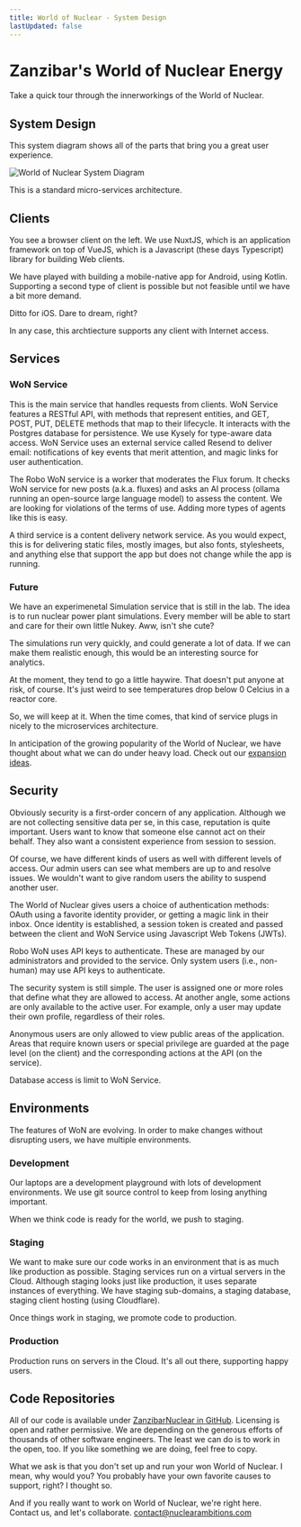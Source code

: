 ```yaml
---
title: World of Nuclear - System Design
lastUpdated: false
---
```


# Zanzibar's World of Nuclear Energy

Take a quick tour through the innerworkings of the World of Nuclear.

## System Design

This system diagram shows all of the parts that bring you a great user experience.

![World of Nuclear System Diagram](/images/WoN-Architecture-2025-July.png)

This is a standard micro-services architecture.

## Clients

You see a browser client on the left. We use NuxtJS, which is an application framework on top of VueJS, which is a Javascript (these days Typescript) library for building Web clients.

We have played with building a mobile-native app for Android, using Kotlin. Supporting a second type of client is possible but not feasible until we have a bit more demand.

Ditto for iOS. Dare to dream, right?

In any case, this archtiecture supports any client with Internet access.

## Services

### WoN Service

This is the main service that handles requests from clients. WoN Service features a RESTful API, with methods that represent entities, and GET, POST, PUT, DELETE methods that map to their lifecycle. It interacts with the Postgres database for persistence. We use Kysely for type-aware data access. WoN Service uses an external service called Resend to deliver email: notifications of key events that merit attention, and magic links for user authentication.

The Robo WoN service is a worker that moderates the Flux forum. It checks WoN service for new posts (a.k.a. fluxes) and asks an AI process (ollama running an open-source large language model) to assess the content. We are looking for violations of the terms of use. Adding more types of agents like this is easy.

A third service is a content delivery network service. As you would expect, this is for delivering static files, mostly images, but also fonts, stylesheets, and anything else that support the app but does not change while the app is running.

### Future

We have an experimenetal Simulation service that is still in the lab. The idea is to run nuclear power plant simulations. Every member will be able to start and care for their own little Nukey. Aww, isn't she cute?

The simulations run very quickly, and could generate a lot of data. If we can make them realistic enough, this would be an interesting source for analytics.

At the moment, they tend to go a little haywire. That doesn't put anyone at risk, of course. It's just weird to see temperatures drop below 0 Celcius in a reactor core.

So, we will keep at it. When the time comes, that kind of service plugs in nicely to the microservices architecture.

In anticipation of the growing popularity of the World of Nuclear, we have thought about what we can do under heavy load. Check out our [expansion ideas](./expansion-ideas).

## Security

Obviously security is a first-order concern of any application. Although we are not collecting sensitive data per se, in this case, reputation is quite important. Users want to know that someone else cannot act on their behalf. They also want a consistent experience from session to session.

Of course, we have different kinds of users as well with different levels of access. Our admin users can see what members are up to and resolve issues. We wouldn't want to give random users the ability to suspend another user.

The World of Nuclear gives users a choice of authentication methods: OAuth using a favorite identity provider, or getting a magic link in their inbox. Once identity is established, a session token is created and passed between the client and WoN Service using Javascript Web Tokens (JWTs).

Robo WoN uses API keys to authenticate. These are managed by our administrators and provided to the service. Only system users (i.e., non-human) may use API keys to authenticate.

The security system is still simple. The user is assigned one or more roles that define what they are allowed to access. At another angle, some actions are only available to the active user. For example, only a user may update their own profile, regardless of their roles.

Anonymous users are only allowed to view public areas of the application. Areas that require known users or special privilege are guarded at the page level (on the client) and the corresponding actions at the API (on the service).

Database access is limit to WoN Service.

## Environments

The features of WoN are evolving. In order to make changes without disrupting users, we have multiple environments.

### Development

Our laptops are a development playground with lots of development environments. We use git source control to keep from losing anything important.

When we think code is ready for the world, we push to staging.

### Staging

We want to make sure our code works in an environment that is as much like production as possible. Staging services run on a virtual servers in the Cloud. Although staging looks just like production, it uses separate instances of everything. We have staging sub-domains, a staging database, staging client hosting (using Cloudflare).

Once things work in staging, we promote code to production.

### Production

Production runs on servers in the Cloud. It's all out there, supporting happy users.

## Code Repositories

All of our code is available under [ZanzibarNuclear in GitHub](https://github.com/ZanzibarNuclear). Licensing is open and rather permissive. We are depending on the generous efforts of thousands of other software engineers. The least we can do is to work in the open, too. If you like something we are doing, feel free to copy.

What we ask is that you don't set up and run your won World of Nuclear. I mean, why would you? You probably have your own favorite causes to support, right? I thought so.

And if you really want to work on World of Nuclear, we're right here. Contact us, and let's collaborate. contact@nuclearambitions.com
